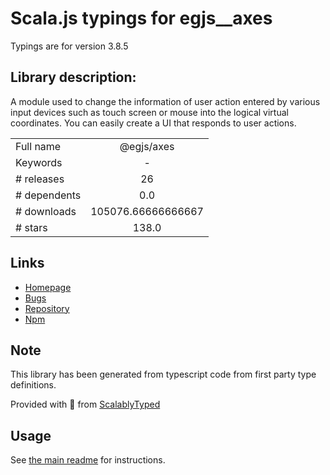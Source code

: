 
# Scala.js typings for egjs__axes

Typings are for version 3.8.5

## Library description:
A module used to change the information of user action entered by various input devices such as touch screen or mouse into the logical virtual coordinates. You can easily create a UI that responds to user actions.

|                    |                 |
| ------------------ | :-------------: |
| Full name          | @egjs/axes |
| Keywords           | - |
| # releases         | 26 |
| # dependents       | 0.0 |
| # downloads        | 105076.66666666667 |
| # stars            | 138.0 |

## Links
- [Homepage](https://github.com/naver/egjs-axes)
- [Bugs](https://github.com/naver/egjs-axes/issues)
- [Repository](https://github.com/naver/egjs-axes)
- [Npm](https://www.npmjs.com/package/%40egjs%2Faxes)
    


## Note
This library has been generated from typescript code from first party type definitions.

Provided with :purple_heart: from [ScalablyTyped](https://github.com/oyvindberg/ScalablyTyped)

## Usage
See [the main readme](../../readme.md) for instructions.


